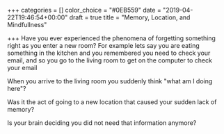 +++
categories = []
color_choice = "#0EB559"
date = "2019-04-22T19:46:54+00:00"
draft = true
title = "Memory, Location, and Mindfullness"

+++
Have you ever experienced the phenomena of forgetting something right as you enter a new room? For example lets say you are eating something in the kitchen and you remembered you need to check your email, and so you go to the living room to get on the computer to check your email

When you arrive to the living room you suddenly think "what am I doing here"?

Was it the act of going to a new location that caused your sudden lack of memory?

Is your brain deciding you did not need that information anymore?